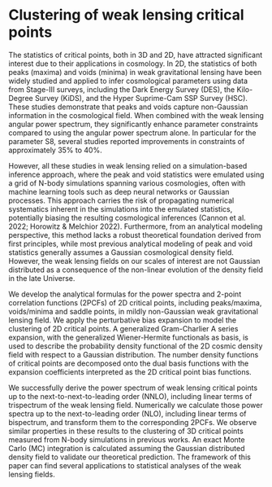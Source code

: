 # Clustering of weak lensing critical points
The statistics of critical points, both in 3D and 2D, have attracted significant interest due to their applications in cosmology. In 2D, the statistics of both peaks (maxima) and voids (minima) in weak gravitational lensing have been widely studied and applied to infer cosmological parameters using data from Stage-III surveys, including the Dark Energy Survey (DES), the Kilo-Degree Survey (KiDS), and the Hyper Suprime-Cam SSP Survey (HSC). These studies demonstrate that peaks and voids capture non-Gaussian information in the cosmological field. When combined with the weak lensing angular power spectrum, they significantly enhance parameter constraints compared to using the angular power spectrum alone. In particular for the parameter S8, several studies reported improvements in constraints of approximately 35% to 40%.

However, all these studies in weak lensing relied on a simulation-based inference approach, where the peak and void statistics were emulated using a grid of N-body simulations spanning various cosmologies, often with machine learning tools such as deep neural networks or Gaussian processes. This approach carries the risk of propagating numerical systematics inherent in the simulations into the emulated statistics, potentially biasing the resulting cosmological inferences (Cannon et al. 2022; Horowitz & Melchior 2022). Furthermore, from an analytical modeling perspective, this method lacks a robust theoretical foundation derived from first principles, while most previous analytical modeling of peak and void statistics generally assumes a Gaussian cosmological density field. However, the weak lensing fields on our scales of interest are not Gaussian distributed as a consequence of the non-linear evolution of the density field in the late Universe.

We develop the analytical formulas for the power spectra and 2-point correlation functions (2PCFs) of 2D critical points, including peaks/maxima, voids/minima and saddle points, in mildly non-Gaussian weak gravitational lensing field. We apply the perturbative bias expansion to model the clustering of 2D critical points. A generalized Gram-Charlier A series expansion, with the generalized Wiener-Hermite functionals as basis, is used to describe the probability density functional of the 2D cosmic density field with respect to a Gaussian distribution. The number density functions of critical points are decomposed onto the dual basis functions with the expansion coefficients interpreted as the 2D critical point bias functions.

We successfully derive the power spectrum of weak lensing critical points up to the next-to-next-to-leading order (NNLO), including linear terms of trispectrum of the weak lensing field. Numerically we calculate those power spectra up to the next-to-leading order (NLO), including linear terms of bispectrum, and transform them to the corresponding 2PCFs. We observe similar properties in these results to the clustering of 3D critical points measured from N-body simulations in previous works. An exact Monte Carlo (MC) integration is calculated assuming the Gaussian distributed density field to validate our theoretical prediction. The framework of this paper can find several applications to statistical analyses of the weak lensing fields.
